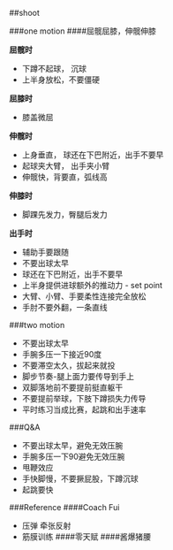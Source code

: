##shoot

###one motion
####屈髋屈膝，伸髋伸膝

**屈髋时**
- 下蹲不起球， 沉球
- 上半身放松，不要僵硬

**屈膝时**
- 膝盖微屈

**伸髋时**
- 上身垂直， 球还在下巴附近，出手不要早
- 起球夹大臂， 出手夹小臂
- 伸髋快，背要直，弧线高

**伸膝时**
- 脚踝先发力，臀腿后发力

**出手时**
- 辅助手要跟随
- 不要出球太早
- 球还在下巴附近，出手不要早
- 上半身提供进球额外的推动力 - set point
- 大臂、小臂、手要柔性连接完全放松
- 手肘不要外翻，一条直线

###two motion
- 不要出球太早
- 手腕多压一下接近90度
- 不要滞空太久，拔起来就投
- 脚步节奏-腿上面力要传导到手上
- 双脚落地前不要提前挺直躯干
- 不要提前举球，下肢下蹲损失力传导
- 平时练习当成比赛，起跳和出手速率


###Q&A
- 不要出球太早，避免无效压腕
- 手腕多压一下90避免无效压腕
- 甩鞭效应
- 手快脚慢，不要撅屁股，下蹲沉球
- 起跳要快


###Reference
####Coach Fui
- 压弹 牵张反射
- 筋膜训练
####零天赋
####酱爆猪腰
